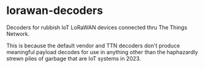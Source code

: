 # lorawan-decoders

Decoders for rubbish IoT LoRaWAN devices connected thru The Things Network.

This is because the default vendor and TTN decoders don't produce meaningful payload decodes for use in anything other than the haphazardly strewn piles of garbage that are IoT systems in 2023.
